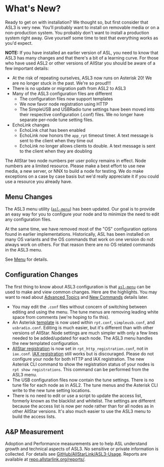 # What's New?
Ready to get on with installation? We thought so, but first consider that ASL3 is very new. You'll probably want to install on removable media or on a non-production system. You probably don't want to install a production system right away. Give yourself some time to test that everything works as you'd expect.

**NOTE:** If you have installed an earlier version of ASL, you need to know that ASL3 has many changes and that there's a bit of a learning curve. For those who have used ASL2 or other versions of AllStar you should be aware of a few important details:

* At the risk of repeating ourselves, ASL3 now runs on Asterisk 20!  We are no longer stuck in the past. We're so proud!!!
* There is no update or migration path from ASL2 to ASL3
* Many of the ASL3 configuration files are different
	* The configuration files now support templates
	* We now favor node registration using HTTP
	* The SimpleUSB and USBRadio tune settings have been moved into their respective configuration (.conf) files. We no longer have separate per-node tune setting files.
* EchoLink changes
	* EchoLink chat has been enabled
	* EchoLink now honors the `app_rpt` timeout timer. A text message is sent to the client when they time out
	* EchoLink no longer allows clients to double. A text message is sent to the client when they are doubling

The AllStar two node numbers per user policy remains in effect. Node numbers are a limited resource. Please make a best effort to use new media, a new server, or NNX to build a node for testing. We do make exceptions on a case by case basis but we'd really appreciate it if you could use a resource you already have.

## Menu Changes
The ASL3 menu utility ([`asl-menu`](./menu.md)) has been updated. Our goal is to provide an easy way for you to configure your node and to minimize the need to edit any configuration files.

At the same time, we have removed most of the "OS" configuration options found in earlier implementations. Historically, ASL has been installed on many OS variants and the OS commands that work on one version do not always work on others. For that reason there are no OS related commands in the ASL3 menu.

See [Menu](menu.md) for details.

## Configuration Changes
The first thing to know about ASL3 configuration is that [`asl-menu`](./menu.md) can be used to make and view common changes. Here are the highlights. You may want to read about [Advanced Topics](../adv-topics/commands.md) and [New Commands](../adv-topics/commands.md) details later.

* You may edit the `.conf` files without concern of switching between editing and using the menu. The tune menus are removing leading white space from comments (we're hoping to fix this).
* An Asterisk [template](../adv-topics/conftmpl.md) is now used within `rpt.conf`, `simpleusb.conf`, and `usbradio.conf`. Editing is much easier, but it's different than with other versions of AllStar. Node settings are much simpler with only a few lines needed to be added/updated for each node. The ASL3 menu handles the new templated configuration.
* [AllStar registration](../adv-topics/httpreg.md) is now set in `rpt_http_registration.conf`, not in `iax.conf`. [IAX registration](../adv-topics/iaxreg.md) still works but is discouraged. Please do not configure your node for both HTTP and IAX registration. The new Asterisk CLI command to show the registration status of your nodes is `rpt show registrations`.  This command can be performed from the ASL3 menu.
* The USB configuration files now contain the tune settings. There is no tune file for each node as in ASL2. The tune menus and the Asterisk CLI write to the new tune setting locations.
* There is no need to edit or use a script to update the access list, formerly known as the blacklist and whitelist. The settings are different because the access list is now per node rather than for all nodes as in other AllStar versions. It's also much easier to use the ASL3 menu to build the access lists.

## A&P Measurement
Adoption and Performance measurements are to help ASL understand growth and technical aspects of ASL3. No sensitive or private information is collected. For details see [GitHub/AllStarLink/ASL3-Usage](https://github.com/AllStarLink/ASL3-Usage). Reports are available at [repo.allstarlink.org/reports/](https://repo.allstarlink.org/reports/).
